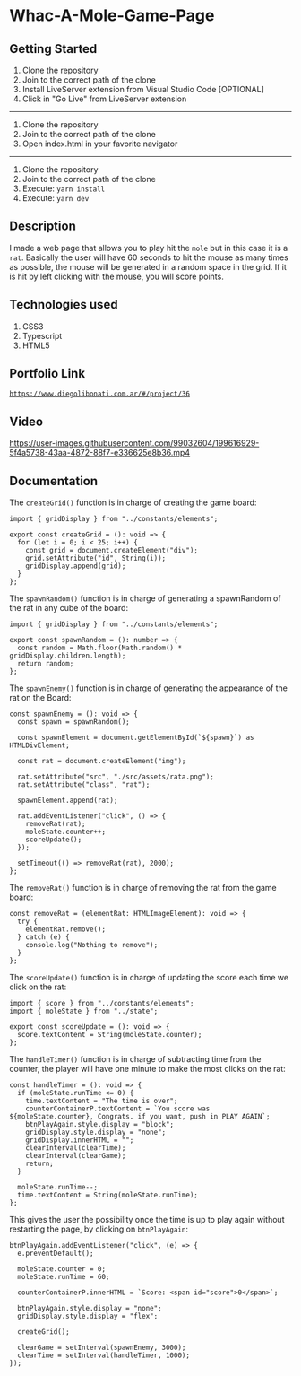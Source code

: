 # Whac-A-Mole-Game-Page

## Getting Started

1. Clone the repository
2. Join to the correct path of the clone
3. Install LiveServer extension from Visual Studio Code [OPTIONAL]
4. Click in "Go Live" from LiveServer extension

---

1. Clone the repository
2. Join to the correct path of the clone
3. Open index.html in your favorite navigator

---

1. Clone the repository
2. Join to the correct path of the clone
3. Execute: `yarn install`
4. Execute: `yarn dev`


## Description

I made a web page that allows you to play hit the `mole` but in this case it is a `rat`. Basically the user will have 60 seconds to hit the mouse as many times as possible, the mouse will be generated in a random space in the grid. If it is hit by left clicking with the mouse, you will score points.

## Technologies used

1. CSS3
2. Typescript
3. HTML5

## Portfolio Link

[`https://www.diegolibonati.com.ar/#/project/36`](https://www.diegolibonati.com.ar/#/project/36)

## Video

https://user-images.githubusercontent.com/99032604/199616929-5f4a5738-43aa-4872-88f7-e336625e8b36.mp4

## Documentation

The `createGrid()` function is in charge of creating the game board:

```
import { gridDisplay } from "../constants/elements";

export const createGrid = (): void => {
  for (let i = 0; i < 25; i++) {
    const grid = document.createElement("div");
    grid.setAttribute("id", String(i));
    gridDisplay.append(grid);
  }
};

```

The `spawnRandom()` function is in charge of generating a spawnRandom of the rat in any cube of the board:

```
import { gridDisplay } from "../constants/elements";

export const spawnRandom = (): number => {
  const random = Math.floor(Math.random() * gridDisplay.children.length);
  return random;
};
```

The `spawnEnemy()` function is in charge of generating the appearance of the rat on the Board:

```
const spawnEnemy = (): void => {
  const spawn = spawnRandom();

  const spawnElement = document.getElementById(`${spawn}`) as HTMLDivElement;

  const rat = document.createElement("img");

  rat.setAttribute("src", "./src/assets/rata.png");
  rat.setAttribute("class", "rat");

  spawnElement.append(rat);

  rat.addEventListener("click", () => {
    removeRat(rat);
    moleState.counter++;
    scoreUpdate();
  });

  setTimeout(() => removeRat(rat), 2000);
};
```

The `removeRat()` function is in charge of removing the rat from the game board:

```
const removeRat = (elementRat: HTMLImageElement): void => {
  try {
    elementRat.remove();
  } catch (e) {
    console.log("Nothing to remove");
  }
};
```

The `scoreUpdate()` function is in charge of updating the score each time we click on the rat:

```
import { score } from "../constants/elements";
import { moleState } from "../state";

export const scoreUpdate = (): void => {
  score.textContent = String(moleState.counter);
};
```

The `handleTimer()` function is in charge of subtracting time from the counter, the player will have one minute to make the most clicks on the rat:

```
const handleTimer = (): void => {
  if (moleState.runTime <= 0) {
    time.textContent = "The time is over";
    counterContainerP.textContent = `You score was ${moleState.counter}, Congrats. if you want, push in PLAY AGAIN`;
    btnPlayAgain.style.display = "block";
    gridDisplay.style.display = "none";
    gridDisplay.innerHTML = "";
    clearInterval(clearTime);
    clearInterval(clearGame);
    return;
  }

  moleState.runTime--;
  time.textContent = String(moleState.runTime);
};

```

This gives the user the possibility once the time is up to play again without restarting the page, by clicking on `btnPlayAgain`:

```
btnPlayAgain.addEventListener("click", (e) => {
  e.preventDefault();

  moleState.counter = 0;
  moleState.runTime = 60;
  
  counterContainerP.innerHTML = `Score: <span id="score">0</span>`;

  btnPlayAgain.style.display = "none";
  gridDisplay.style.display = "flex";

  createGrid();

  clearGame = setInterval(spawnEnemy, 3000);
  clearTime = setInterval(handleTimer, 1000);
});
```
